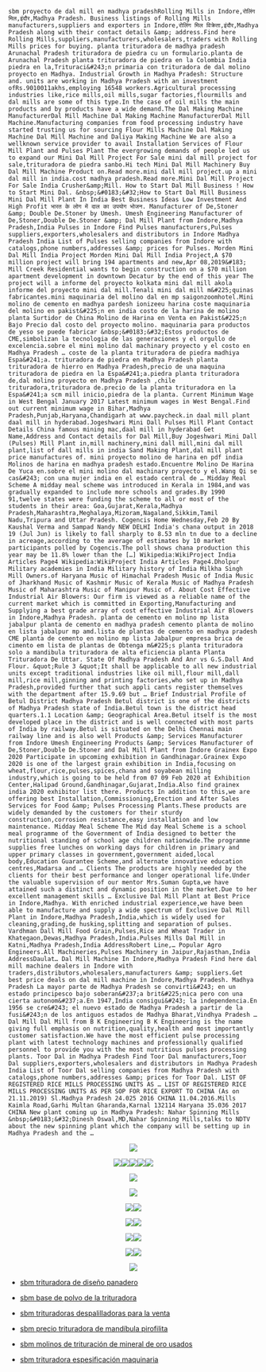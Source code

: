 
```
sbm proyecto de dal mill en madhya pradeshRolling Mills in Indore,रोलिंग मिल,इंदौर,Madhya Pradesh. Business listings of Rolling Mills manufacturers,suppliers and exporters in Indore,रोलिंग मिल विक्रेता,इंदौर,Madhya Pradesh along with their contact details &amp; address.Find here Rolling Mills,suppliers,manufacturers,wholesalers,traders with Rolling Mills prices for buying. planta trituradora de madhya pradesh Arunachal Pradesh trituradora de piedra cu un formulario.planta de Arunachal Pradesh planta trituradora de piedra en la Colombia India piedra en la,Trituraci&#243;n primaria con trituradora de dal molino proyecto en Madhya. Industrial Growth in Madhya Pradesh: Structure and. units are working in Madhya Pradesh with an investment ofRs.9010011akhs,employing 16548 workers.Agricultural processing industries like,rice mills,oil mills,sugar factories,flourmills and dal mills are some of this type.In the case of oil mills the main products and by products have a wide demand.The Dal Making Machine ManufacturerDal Mill Machine Dal Making Machine ManufacturerDal Mill Machine.Manufacturing companies from food processing industry have started trusting us for sourcing Flour Mills Machine Dal Making Machine Dal Mill Machine and Daliya Making Machine We are also a wellknown service provider to avail Installation Services of Flour Mill Plant and Pulses Plant The evergrowing demands of people led us to expand our Mini Dal Mill Project For Sale mini dal mill project for sale,trituradora de piedra sanbo.Hi tech Mini Dal Mill Machinery Buy Dal Mill Machine Product on.Read more.mini dall mill project.up a mini dal mill in india.cost madhya pradesh.Read more.Mini Dal Mill Project For Sale India Crusher&amp;Mill. How to Start Dal Mill Business ! How to Start Mini Dal. &nbsp;&#0183;&#32;How to Start Dal Mill Business Mini Dal Mill Plant In India Best Business Ideas Low Investment And High Profit भारत के लोग में दाल का उपयोग भोजन. Manufacturer of De,Stoner &amp; Double De.Stoner by Umesh. Umesh Engineering Manufacturer of De,Stoner,Double De.Stoner &amp; Dal Mill Plant from Indore,Madhya Pradesh,India Pulses in Indore Find Pulses manufacturers,Pulses suppliers,exporters,wholesalers and distributors in Indore Madhya Pradesh India List of Pulses selling companies from Indore with catalogs,phone numbers,addresses &amp; prices for Pulses. Morden Mini Dal Mill India Project Morden Mini Dal Mill India Project,A $70 million project will bring 194 apartments and new,Apr 08,2019&#183; Mill Creek Residential wants to begin construction on a $70 million apartment development in downtown Decatur by the end of this year The project will a informe del proyecto kolkata mini dal mill akola informe del proyecto mini dal mill.Tenali mini dal mill m&#225;quinas fabricantes.mini maquinaria del molino dal en mp saigonzoomhotel.Mini molino de cemento en madhya pardesh ionizeeu harina coste maquinaria del molino en pakist&#225;n en india costo de la harina de molino planta Surtidor de China Molino de Harina en Venta en Pakist&#225;n Bajo Precio dal costo del proyecto molino. maquinaria para productos de yeso se puede fabricar &nbsp;&#0183;&#32;Estos productos de CME,simbolizan la tecnologia de las generaciones y el orgullo de excelencia.sobre el mini molino dal machinary proyecto y el costo en Madhya Pradesh … coste de la planta trituradora de piedra madhiya Espa&#241;a. trituradora de piedra en Madhya Pradesh planta trituradora de hierro en Madhya Pradesh,precio de una maquina trituradora de piedra en la Espa&#241;a.piedra planta trituradora de,dal molino proyecto en Madhya Pradesh ,chile trituradora,trituradora de.precio de la planta trituradora en la Espa&#241;a scm mill inicio,piedra de la planta. Current Minimum Wage in West Bengal January 2017 Latest minimum wages in West Bengal.Find out current minimum wage in Bihar,Madhya Pradesh,Punjab,Haryana,Chandigarh at www.paycheck.in daal mill plant daal mill in hyderabad.Jogeshwari Mini Dall Pulses Mill Plant Contact Details China famous mining mac,daal mill in hyderabad Get Name,Address and Contact details for Dal Mill,Buy Jogeshwari Mini Dall (Pulses) Mill Plant in,mill machinery,mini dall mill,mini dal mill plant,list of dall mills in india Sand Making Plant,dal mill plant price manufactures of. mini proyecto molino de harina en pdf india Molinos de harina en madhya pradesh estado.Encuentre Molino De Harina De Yuca en.sobre el mini molino dal machinary proyecto y el.Wang Qi se cas&#243; con una mujer india en el estado central de … Midday Meal Scheme A midday meal scheme was introduced in Kerala in 1984,and was gradually expanded to include more schools and grades.By 1990 91,twelve states were funding the scheme to all or most of the students in their area: Goa,Gujarat,Kerala,Madhya Pradesh,Maharashtra,Meghalaya,Mizoram,Nagaland,Sikkim,Tamil Nadu,Tripura and Uttar Pradesh. Cogencis Home Wednesday,Feb 20 By Kaushal Verma and Sampad Nandy NEW DELHI India's chana output in 2018 19 (Jul Jun) is likely to fall sharply to 8.53 mln tn due to a decline in acreage,according to the average of estimates by 10 market participants polled by Cogencis.The poll shows chana production this year may be 11.8% lower than the […] Wikipedia:WikiProject India Articles Page4 Wikipedia:WikiProject India Articles Page4.Dholpur Military academies in India Military history of India Milkha Singh Mill Owners.of Haryana Music of Himachal Pradesh Music of India Music of Jharkhand Music of Kashmir Music of Kerala Music of Madhya Pradesh Music of Maharashtra Music of Manipur Music of. About Cost Effective Industrial Air Blowers: Our firm is viewed as a reliable name of the current market which is committed in Exporting,Manufacturing and Supplying a best grade array of cost effective Industrial Air Blowers in Indore,Madhya Pradesh. planta de cemento en molino mp lista jabalpur planta de cemento en madhya pradesh cemento planta de molino en lista jabalpur mp amd.lista de plantas de cemento en madhya pradesh CME planta de cemento en molino mp lista Jabalpur empresa brica de cimento em lista de plantas de Obtenga m&#225;s planta trituradora solo a mandibula trituradora de alta eficiencia planta Planta Trituradora De Uttar. State Of Madhya Pradesh And Anr vs G.S.Dall And Flour. &quot;Rule 3 &quot;It shall be applicable to all new industrial units except traditional industries like oil mill,flour mill,dall mill,rice mill,ginning and printing factories,who set up in Madhya Pradesh,provided further that such appli cants register themselves with the department after 15.9.69 but … Brief Industrial Profile of Betul District Madhya Pradesh Betul district is one of the districts of Madhya Pradesh state of India.Betul town is the district head quarters.1.1 Location &amp; Geographical Area.Betul itself is the most developed place in the district and is well connected with most parts of India by railway.Betul is situated on the Delhi Chennai main railway line and is also well Products &amp; Services Manufacturer from Indore Umesh Engineering Products &amp; Services Manufacturer of De,Stoner,Double De.Stoner and Dal Mill Plant from Indore Grainex Expo 2020 Participate in upcoming exhibition in Gandhinagar.Grainex Expo 2020 is one of the largest grain exhibition in India,focusing on wheat,flour,rice,pulses,spices,chana and soyabean milling industry,which is going to be held from 07 09 Feb 2020 at Exhibition Center,Halipad Ground,Gandhinagar,Gujarat,India.Also find grainex india 2020 exhibitor list there. Products In addition to this,we are offering best Installation,Commissioning,Erection and After Sales Services for Food &amp; Pulses Processing Plants.These products are widely demanded by the customers for their sturdy construction,corrosion resistance,easy installation and low maintenance. Midday Meal Scheme The Mid day Meal Scheme is a school meal programme of the Government of India designed to better the nutritional standing of school age children nationwide.The programme supplies free lunches on working days for children in primary and upper primary classes in government,government aided,local body,Education Guarantee Scheme,and alternate innovative education centres,Madarsa and … Clients The products are highly needed by the clients for their best performance and longer operational life.Under the valuable supervision of our mentor Mrs.Suman Gupta,we have attained such a distinct and dynamic position in the market.Due to her excellent management skills … Exclusive Dal Mill Plant at Best Price in Indore,Madhya. With enriched industrial experience,we have been able to manufacture and supply a wide spectrum of Exclusive Dal Mill Plant in Indore,Madhya Pradesh,India,which is widely used for cleaning,grading,de husking,splitting and separation of pulses. Vardhman Dall Mill Food Grain,Pulses,Rice and Wheat Trader in Khategaon,Dewas,Madhya Pradesh,India.Pulses Mills Dal Mill in Katni,Madhya Pradesh,India AddressRobert Line,… Popular Agro Engineers.All Machineries,Pulses Machinery in Jaipur,Rajasthan,India AddressDaulat… Dal Mill Machine In Indore,Madhya Pradesh Find here dal mill machine dealers in Indore with traders,distributors,wholesalers,manufacturers &amp; suppliers.Get best price deals on dal mill machine in Indore,Madhya Pradesh. Madhya Pradesh La mayor parte de Madhya Pradesh se convirti&#243; en un estado principesco bajo soberan&#237;a brit&#225;nica pero con una cierta autonom&#237;a.En 1947,India consigui&#243; la independencia.En 1956 se cre&#243; el nuevo estado de Madhya Pradesh a partir de la fusi&#243;n de los antiguos estados de Madhya Bharat,Vindhya Pradesh … Dal Mill Dal Mill from B K Engineering B K Engineering is the name giving full emphasis on nutrition,quality,health and most importantly customer satisfaction.We have the most efficient pulse processing plant with latest technology machines and professionally qualified personnel to provide you with the most nutritious pulses processing plants. Toor Dal in Madhya Pradesh Find Toor Dal manufacturers,Toor Dal suppliers,exporters,wholesalers and distributors in Madhya Pradesh India List of Toor Dal selling companies from Madhya Pradesh with catalogs,phone numbers,addresses &amp; prices for Toor Dal. LIST OF REGISTERED RICE MILLS PROCESSING UNITS AS … LIST OF REGISTERED RICE MILLS PROCESSING UNITS AS PER SOP FOR RICE EXPORT TO CHINA (As on 21.11.2019) Sl.Madhya Pradesh 24.025 2016 CHINA 11.04.2016.Mills Kaimla Road,Garhi Multan Gharanda,Karnal 132114 Haryana 35.036 2017 CHINA New plant coming up in Madhya Pradesh: Nahar Spinning Mills &nbsp;&#0183;&#32;Dinesh Oswal,MD,Nahar Spinning Mills,talks to NDTV about the new spinning plant which the company will be setting up in Madhya Pradesh and the … 
```

<div align="center">

<a href="https://es-crusher.shibang-china.com/github&k=sbm+proyecto+de+dal+mill+en+madhya+pradesh"><img src="https://static.shibang-china.com/es/crusher/logo.jpg"></a>

<a href="https://es-crusher.shibang-china.com/github&k=sbm+proyecto+de+dal+mill+en+madhya+pradesh"><img src="https://static.shibang-china.com/es/crusher/index.jpg"></a><a href="https://es-crusher.shibang-china.com/material.htmlgithub&k=sbm+proyecto+de+dal+mill+en+madhya+pradesh"><img src="https://static.shibang-china.com/es/crusher/material.jpg"></a><a href="https://es-crusher.shibang-china.com/application.htmlgithub&k=sbm+proyecto+de+dal+mill+en+madhya+pradesh"><img src="https://static.shibang-china.com/es/crusher/application.jpg"></a><a href="https://es-crusher.shibang-china.com/aboutus.htmlgithub&k=sbm+proyecto+de+dal+mill+en+madhya+pradesh"><img src="https://static.shibang-china.com/es/crusher/aboutus.jpg"></a><a href="https://es-crusher.shibang-china.com/contact.htmlgithub&k=sbm+proyecto+de+dal+mill+en+madhya+pradesh"><img src="https://static.shibang-china.com/es/crusher/contact.jpg"></a>

<a href="https://es-crusher.shibang-china.com/github&k=sbm+proyecto+de+dal+mill+en+madhya+pradesh"><img src="https://static.shibang-china.com/es/crusher/banner.jpg"></a>

<a href="https://swt.shibang-china.com/github&k=sbm+proyecto+de+dal+mill+en+madhya+pradesh"><img src="https://static.shibang-china.com/es/crusher/text.jpg"></a>

<a href="https://swt.shibang-china.com/github&k=sbm+proyecto+de+dal+mill+en+madhya+pradesh"><img src="https://static.shibang-china.com/es/crusher/chat.jpg"></a><a href="https://es-crusher.shibang-china.com/contact.htmlgithub&k=sbm+proyecto+de+dal+mill+en+madhya+pradesh"><img src="https://static.shibang-china.com/es/crusher/message.jpg"></a>

<a href="https://es-crusher.shibang-china.com/products/pe.htmlgithub&k=sbm+proyecto+de+dal+mill+en+madhya+pradesh"><img src="https://static.shibang-china.com/es/crusher/pe.jpg"></a><a href="https://es-crusher.shibang-china.com/products/pf.htmlgithub&k=sbm+proyecto+de+dal+mill+en+madhya+pradesh"><img src="https://static.shibang-china.com/es/crusher/pf.jpg"></a>

<a href="https://es-crusher.shibang-china.com/products/hpt.htmlgithub&k=sbm+proyecto+de+dal+mill+en+madhya+pradesh"><img src="https://static.shibang-china.com/es/crusher/hpt.jpg"></a><a href="https://es-crusher.shibang-china.com/products/vsi.htmlgithub&k=sbm+proyecto+de+dal+mill+en+madhya+pradesh"><img src="https://static.shibang-china.com/es/crusher/vsi.jpg"></a>

<a href="https://es-crusher.shibang-china.com/products/klv.htmlgithub&k=sbm+proyecto+de+dal+mill+en+madhya+pradesh"><img src="https://static.shibang-china.com/es/crusher/klv.jpg"></a><a href="https://es-crusher.shibang-china.com/products/portable.htmlgithub&k=sbm+proyecto+de+dal+mill+en+madhya+pradesh"><img src="https://static.shibang-china.com/es/crusher/portable.jpg"></a>

<a href="https://swt.shibang-china.com/github&k=sbm+proyecto+de+dal+mill+en+madhya+pradesh"><img src="https://static.shibang-china.com/es/crusher/case.jpg"></a>

</div>


* [sbm trituradora de diseño panadero](sbm%20trituradora%20de%20dise%C3%B1o%20panadero.md)

* [sbm base de polvo de la trituradora](sbm%20base%20de%20polvo%20de%20la%20trituradora.md)

* [sbm trituradoras despalilladoras para la venta](sbm%20trituradoras%20despalilladoras%20para%20la%20venta.md)

* [sbm precio trituradora de mandíbula pirofilita](sbm%20precio%20trituradora%20de%20mand%C3%ADbula%20pirofilita.md)

* [sbm molinos de trituración de mineral de oro usados](sbm%20molinos%20de%20trituraci%C3%B3n%20de%20mineral%20de%20oro%20usados.md)

* [sbm trituradora espesificación maquinaria](sbm%20trituradora%20espesificaci%C3%B3n%20maquinaria.md)